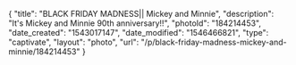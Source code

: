{
    "title": "BLACK FRIDAY MADNESS|| Mickey and Minnie",
    "description": "It's Mickey and Minnie 90th anniversary!!",
    "photoId": "184214453",
    "date_created": "1543017147",
    "date_modified": "1546466821",
    "type": "captivate",
    "layout": "photo",
    "url": "\/p\/black-friday-madness-mickey-and-minnie\/184214453"
}